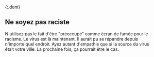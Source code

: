 {:.dont}
## Ne soyez pas raciste

N'utilisez pas le fait d'être "préoccupé" comme écran de fumée pour le racisme. Le virus est là maintenant. Il aurait pu se répandre depuis n'importe quel endroit. Ayez autant d'empathie que si la source du virus était votre ville. La prochaine fois, ça pourrait être le cas.
